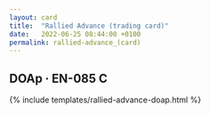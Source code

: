 ```yaml
---
layout: card
title:  "Rallied Advance (trading card)"
date:   2022-06-25 08:44:00 +0100
permalink: rallied-advance_(card)
---
```


## DOAp &middot; EN-085 C

{% include templates/rallied-advance-doap.html %}